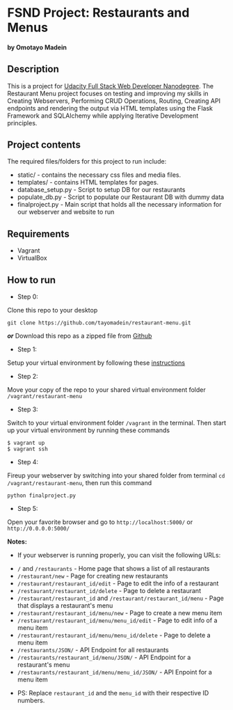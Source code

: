 # FSND Project: Restaurants and Menus
#### by Omotayo Madein

## Description

This is a project for [Udacity Full Stack Web Developer Nanodegree](https://www.udacity.com/course/full-stack-web-developer-nanodegree--nd004). The Restaurant Menu project focuses on testing and improving my skills in Creating Webservers, Performing CRUD Operations, Routing, Creating API endpoints and rendering the output via HTML templates using the Flask Framework and SQLAlchemy while applying Iterative Development principles. 

## Project contents

The required files/folders for this project to run include:

* static/ - contains the necessary css files and media files.
* templates/ - contains HTML templates for pages.
* database_setup.py - Script to setup DB for our restaurants
* populate_db.py - Script to populate our Restaurant DB with dummy data
* finalproject.py - Main script that holds all the necessary information for our webserver and website to run

## Requirements
* Vagrant
* VirtualBox

## How to run

* Step 0:

Clone this repo to your desktop
```
git clone https://github.com/tayomadein/restaurant-menu.git
```
___or___
Download this repo as a zipped file from [Github](https://github.com/tayomadein/restaurant-menu/archive/master.zip)

* Step 1: 

Setup your virtual environment by following these [instructions](https://classroom.udacity.com/nanodegrees/nd004/parts/8d3e23e1-9ab6-47eb-b4f3-d5dc7ef27bf0/modules/bc51d967-cb21-46f4-90ea-caf73439dc59/lessons/5475ecd6-cfdb-4418-85a2-f2583074c08d/concepts/14c72fe3-e3fe-4959-9c4b-467cf5b7c3a0)

* Step 2:

Move your copy of the repo to your shared virtual environment folder `/vagrant/restaurant-menu` 

* Step 3:

Switch to your virtual environment folder `/vagrant` in the terminal. Then start up your virtual environment by running these commands
```
$ vagrant up
$ vagrant ssh
```

* Step 4:

Fireup your webserver by switching into your shared folder from terminal `cd /vagrant/restaurant-menu`, then run this command

```
python finalproject.py
``` 

* Step 5:

Open your favorite browser and go to `http://localhost:5000/` or `http://0.0.0.0:5000/`

**Notes:**
* If your webserver is running properly, you can visit the following URLs:

- `/` and `/restaurants` - Home page that shows a list of all restaurants
- `/restaurant/new` - Page for creating new restaurants
- `/restaurant/restaurant_id/edit` - Page to edit the info of a restaurant
- `/restaurant/restaurant_id/delete` - Page to delete a restaurant
- `/restaurant/restaurant_id` and `/restaurant/restaurant_id/menu` - Page that displays a restaurant's menu
- `/restaurant/restaurant_id/menu/new` - Page to create a new menu item
- `/restaurant/restaurant_id/menu/menu_id/edit` - Page to edit info of a menu item
- `/restaurant/restaurant_id/menu/menu_id/delete` - Page to delete a menu item
- `/restaurants/JSON/` - API Endpoint for all restaurants
- `/restaurants/restaurant_id/menu/JSON/` - API Endpoint for a restaurant's menu
- `/restaurants/restaurant_id/menu/menu_id/JSON/` - API Enpoint for a menu item

* PS: Replace `restaurant_id` and the `menu_id` with their respective ID numbers.
